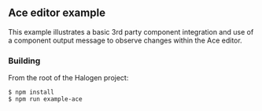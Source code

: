 ## Ace editor example

This example illustrates a basic 3rd party component integration and use of a component output message to observe changes within the Ace editor.

### Building

From the root of the Halogen project:

```
$ npm install
$ npm run example-ace
```
